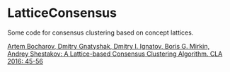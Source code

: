 # LatticeConsensus
Some code for consensus clustering based on concept lattices.


[Artem Bocharov, Dmitry Gnatyshak, Dmitry I. Ignatov, Boris G. Mirkin, Andrey Shestakov:
A Lattice-based Consensus Clustering Algorithm. CLA 2016: 45-56](http://ceur-ws.org/Vol-1624/paper4.pdf)
